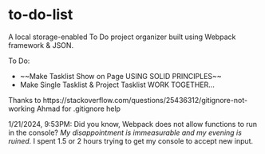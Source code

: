 # to-do-list
A local storage-enabled To Do project organizer built using Webpack framework &amp; JSON.

<p>To Do:</p>
<ul>
    <li>~~Make Tasklist Show on Page USING SOLID PRINCIPLES~~</li>
    <li>Make Single Tasklist & Project Tasklist WORK TOGETHER...</li>
</ul>

<p>Thanks to https://stackoverflow.com/questions/25436312/gitignore-not-working Ahmad for .gitignore help
<p>1/21/2024, 9:53PM: Did you know, Webpack does not allow functions to run in the console? <em>My disappointment is immeasurable and my evening is ruined.</em> I spent 1.5 or 2 hours trying to get my console to accept new input.</p>